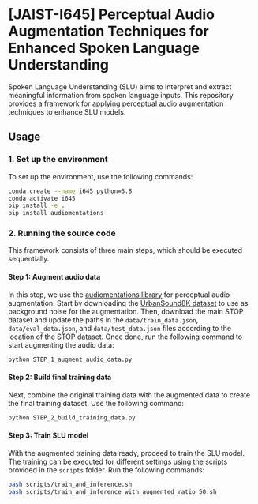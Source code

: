 # [JAIST-I645] Perceptual Audio Augmentation Techniques for Enhanced Spoken Language Understanding

Spoken Language Understanding (SLU) aims to interpret and extract meaningful information from spoken language inputs. This repository provides a framework for applying perceptual audio augmentation techniques to enhance SLU models.

## Usage

### 1. Set up the environment

To set up the environment, use the following commands:

```bash
conda create --name i645 python=3.8
conda activate i645
pip install -e .
pip install audiomentations
```

### 2. Running the source code

This framework consists of three main steps, which should be executed sequentially.

#### Step 1: Augment audio data

In this step, we use the [audiomentations library](https://github.com/iver56/audiomentations) for perceptual audio augmentation. Start by downloading the [UrbanSound8K dataset](https://urbansounddataset.weebly.com/urbansound8k.html) to use as background noise for the augmentation. Then, download the main STOP dataset and update the paths in the `data/train_data.json`, `data/eval_data.json`, and `data/test_data.json` files according to the location of the STOP dataset. Once done, run the following command to start augmenting the audio data:

```bash
python STEP_1_augment_audio_data.py
```

#### Step 2: Build final training data

Next, combine the original training data with the augmented data to create the final training dataset. Use the following command:

```bash
python STEP_2_build_training_data.py
```

#### Step 3: Train SLU model

With the augmented training data ready, proceed to train the SLU model. The training can be executed for different settings using the scripts provided in the `scripts` folder. Run the following commands:

```bash
bash scripts/train_and_inference.sh
bash scripts/train_and_inference_with_augmented_ratio_50.sh
```
